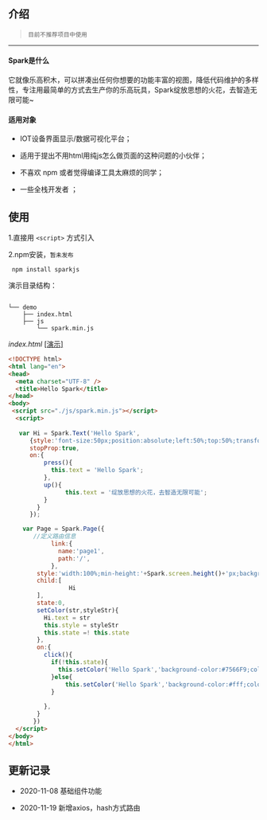 ## 介绍

> `目前不推荐项目中使用` 

 -------------------

#### Spark是什么

它就像乐高积木，可以拼凑出任何你想要的功能丰富的视图，降低代码维护的多样性，专注用最简单的方式去生产你的乐高玩具，Spark绽放思想的火花，去智造无限可能~

#### 适用对象

* IOT设备界面显示/数据可视化平台；

* 适用于提出不用html用纯js怎么做页面的这种问题的小伙伴；

* 不喜欢 npm 或者觉得编译工具太麻烦的同学；

* 一些全栈开发者 ；

## 使用

1.直接用 `<script>` 方式引入

2.npm安装，`暂未发布`
```
 npm install sparkjs

``` 

演示目录结构：
```text

└── demo
    ├── index.html
    ├── js
        └── spark.min.js
```

*index.html* <a href="/demo/index.html"> [演示]</a>

```html  
<!DOCTYPE html>
<html lang="en">
<head>
  <meta charset="UTF-8" />
  <title>Hello Spark</title>
</head>
<body>
 <script src="./js/spark.min.js"></script>
  <script>
    
   var Hi = Spark.Text('Hello Spark',
      {style:'font-size:50px;position:absolute;left:50%;top:50%;transform:translate(-50%,-50%);font-weight:bolder;',
      stopProp:true,
      on:{  
          press(){
            this.text = 'Hello Spark';
          },
          up(){
                this.text = '绽放思想的火花，去智造无限可能';
          }
        }
      });

    var Page = Spark.Page({
       //定义路由信息 
            link:{
              name:'page1',
              path:'/',
            },  
        style:'width:100%;min-height:'+Spark.screen.height()+'px;background-color:#fff;color:#7566F9;',
        child:[
                 Hi
        ],
        state:0,
        setColor(str,styleStr){
          Hi.text = str
          this.style = styleStr
          this.state =! this.state
        },
        on:{
          click(){
            if(!this.state){
              this.setColor('Hello Spark','background-color:#7566F9;color:#fff;')
            }else{
                this.setColor('Hello Spark','background-color:#fff;color:#7566F9;')
            }
            
          },
        }
       })
  </script>
</body>
</html>
```

## 更新记录

- 2020-11-08  基础组件功能

- 2020-11-19  新增axios，hash方式路由